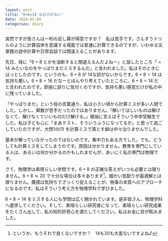 ```yaml
---
layout: post
title: "6+8=14 なわけがない"
date: 2024-05-04
categories: diary
---
```


突然ですが皆さんは一桁の足し算が得意ですか？　私は苦手です。さんすうドリルのように計算自体を意識する場面では普通に計算できるのですが、いわゆる文章題の途中計算や日常会話では間違えることがあります。

先日、母に「$6+8$ とかを油断すると間違えるんだよねー」と話したところ「$=14$ みたいなのをやっぱりまだミスするんだ」と言われました。私はそのときにはっとしたのです。というのも、$6+8$ が $14$な訳がないからです。$6+8=14$ は気持ち悪い。$6+8=16$ だなーとぼんやり考えていたところに、$6+8=14$ だと言われたのです。即座に誤りに気付くのですが、気持ち悪い感覚だけが私の中に残っていました。

「やっぱりまだ」という母の言葉通り、私は小さい頃から計算ミスが多い人間でした。しかし、算数が苦手だったのではありません。「解いてほしいものは解けなくて、解けなくていいものだけ解ける。」極端に言えばそういう中学受験生でした。私は子ども心に「まあテスト、そういうふうになってるか」と思って過ごしていたのですが、大問1の(1) を計算ミスで落とす癖は中々治りませんでした。

基本が解っていなかったのではないのです。集中力もある方でした。でも、どうしても計算ミスをしてしまうのです。原因は分かりません。教育を専門にしている人は、あるいは何か分かるのかもしれませんが、あいにく私の専門は物理です。

さて、物理学は素晴らしい学問です。$6+8$ の正確な答えがいつも必要とは限りません。$6+8\fallingdotseq 20$ で十分な場合は多々あります[^1]。細かい気配りが最適解とは限りません。鷹揚は気持ちでざっくり捉えることが、物事の本質へのアプローチになるのです。私はそういう考え方を物理学科で学びました。

[^1]: というか、もうそれで良くないですか？　14も20も大差ないですよね♪

$6+8=14$ をミスする人にも学問は広く開かれています。是非皆さん、物理学科へ進学してください。そして、素晴らしい研究者になって、素晴らしい研究成果をたくさん出して、私の知的好奇心を満たしてください。私はお金に目が眩みました。

